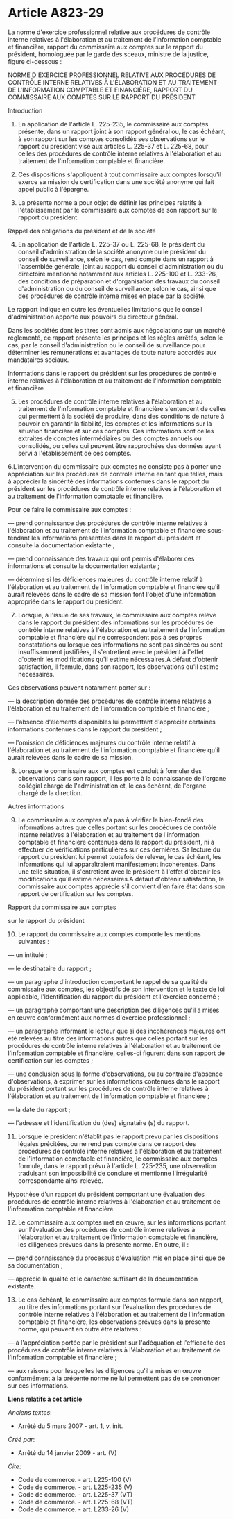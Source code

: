 # Article A823-29

La norme d'exercice professionnel relative aux procédures de contrôle interne relatives à l'élaboration et au traitement de
l'information comptable et financière, rapport du commissaire aux comptes sur le rapport du président, homologuée par le
garde des sceaux, ministre de la justice, figure ci-dessous : 

NORME D'EXERCICE PROFESSIONNEL RELATIVE AUX PROCÉDURES DE CONTRÔLE INTERNE RELATIVES À L'ÉLABORATION ET AU TRAITEMENT DE
L'INFORMATION COMPTABLE ET FINANCIÈRE, RAPPORT DU COMMISSAIRE AUX COMPTES SUR LE RAPPORT DU PRÉSIDENT 

Introduction 

1. En application de l'article L. 225-235, le commissaire aux comptes présente, dans un rapport joint à son rapport général
ou, le cas échéant, à son rapport sur les comptes consolidés ses observations sur le rapport du président visé aux articles
L. 225-37 et L. 225-68, pour celles des procédures de contrôle interne relatives à l'élaboration et au traitement de
l'information comptable et financière. 

2. Ces dispositions s'appliquent à tout commissaire aux comptes lorsqu'il exerce sa mission de certification dans une société
anonyme qui fait appel public à l'épargne. 

3. La présente norme a pour objet de définir les principes relatifs à l'établissement par le commissaire aux comptes de son
rapport sur le rapport du président. 

Rappel des obligations du président et de la société 

4. En application de l'article L. 225-37 ou L. 225-68, le président du conseil d'administration de la société anonyme ou le
président du conseil de surveillance, selon le cas, rend compte dans un rapport à l'assemblée générale, joint au rapport du
conseil d'administration ou du directoire mentionné notamment aux articles L. 225-100 et L. 233-26, des conditions de
préparation et d'organisation des travaux du conseil d'administration ou du conseil de surveillance, selon le cas, ainsi que
des procédures de contrôle interne mises en place par la société. 

Le rapport indique en outre les éventuelles limitations que le conseil d'administration apporte aux pouvoirs du directeur
général. 

Dans les sociétés dont les titres sont admis aux négociations sur un marché réglementé, ce rapport présente les principes et
les règles arrêtés, selon le cas, par le conseil d'administration ou le conseil de surveillance pour déterminer les
rémunérations et avantages de toute nature accordés aux mandataires sociaux. 

Informations dans le rapport du président sur les procédures de contrôle interne relatives à l'élaboration et au traitement
de l'information comptable et financière 

5. Les procédures de contrôle interne relatives à l'élaboration et au traitement de l'information comptable et financière
s'entendent de celles qui permettent à la société de produire, dans des conditions de nature à pouvoir en garantir la
fiabilité, les comptes et les informations sur la situation financière et sur ces comptes. Ces informations sont celles
extraites de comptes intermédiaires ou des comptes annuels ou consolidés, ou celles qui peuvent être rapprochées des données
ayant servi à l'établissement de ces comptes. 

6.L'intervention du commissaire aux comptes ne consiste pas à porter une appréciation sur les procédures de contrôle interne
en tant que telles, mais à apprécier la sincérité des informations contenues dans le rapport du président sur les procédures
de contrôle interne relatives à l'élaboration et au traitement de l'information comptable et financière. 

Pour ce faire le commissaire aux comptes : 

― prend connaissance des procédures de contrôle interne relatives à l'élaboration et au traitement de l'information comptable
et financière sous-tendant les informations présentées dans le rapport du président et consulte la documentation existante ; 

― prend connaissance des travaux qui ont permis d'élaborer ces informations et consulte la documentation existante ; 

― détermine si les déficiences majeures du contrôle interne relatif à l'élaboration et au traitement de l'information
comptable et financière qu'il aurait relevées dans le cadre de sa mission font l'objet d'une information appropriée dans le
rapport du président. 

7. Lorsque, à l'issue de ses travaux, le commissaire aux comptes relève dans le rapport du président des informations sur les
procédures de contrôle interne relatives à l'élaboration et au traitement de l'information comptable et financière qui ne
correspondent pas à ses propres constatations ou lorsque ces informations ne sont pas sincères ou sont insuffisamment
justifiées, il s'entretient avec le président à l'effet d'obtenir les modifications qu'il estime nécessaires.A défaut
d'obtenir satisfaction, il formule, dans son rapport, les observations qu'il estime nécessaires. 

Ces observations peuvent notamment porter sur : 

― la description donnée des procédures de contrôle interne relatives à l'élaboration et au traitement de l'information
comptable et financière ; 

― l'absence d'éléments disponibles lui permettant d'apprécier certaines informations contenues dans le rapport du
président ; 

― l'omission de déficiences majeures du contrôle interne relatif à l'élaboration et au traitement de l'information comptable
et financière qu'il aurait relevées dans le cadre de sa mission. 

8. Lorsque le commissaire aux comptes est conduit à formuler des observations dans son rapport, il les porte à la
connaissance de l'organe collégial chargé de l'administration et, le cas échéant, de l'organe chargé de la direction. 

Autres informations 

9. Le commissaire aux comptes n'a pas à vérifier le bien-fondé des informations autres que celles portant sur les procédures
de contrôle interne relatives à l'élaboration et au traitement de l'information comptable et financière contenues dans le
rapport du président, ni à effectuer de vérifications particulières sur ces dernières. Sa lecture du rapport du président lui
permet toutefois de relever, le cas échéant, les informations qui lui apparaîtraient manifestement incohérentes. Dans une
telle situation, il s'entretient avec le président à l'effet d'obtenir les modifications qu'il estime nécessaires.A défaut
d'obtenir satisfaction, le commissaire aux comptes apprécie s'il convient d'en faire état dans son rapport de certification
sur les comptes. 

Rapport du commissaire aux comptes 

sur le rapport du président 

10. Le rapport du commissaire aux comptes comporte les mentions suivantes : 

― un intitulé ; 

― le destinataire du rapport ; 

― un paragraphe d'introduction comportant le rappel de sa qualité de commissaire aux comptes, les objectifs de son
intervention et le texte de loi applicable, l'identification du rapport du président et l'exercice concerné ; 

― un paragraphe comportant une description des diligences qu'il a mises en œuvre conformément aux normes d'exercice
professionnel ; 

― un paragraphe informant le lecteur que si des incohérences majeures ont été relevées au titre des informations autres que
celles portant sur les procédures de contrôle interne relatives à l'élaboration et au traitement de l'information comptable
et financière, celles-ci figurent dans son rapport de certification sur les comptes ; 

― une conclusion sous la forme d'observations, ou au contraire d'absence d'observations, à exprimer sur les informations
contenues dans le rapport du président portant sur les procédures de contrôle interne relatives à l'élaboration et au
traitement de l'information comptable et financière ; 

― la date du rapport ; 

― l'adresse et l'identification du (des) signataire (s) du rapport. 

11. Lorsque le président n'établit pas le rapport prévu par les dispositions légales précitées, ou ne rend pas compte dans ce
rapport des procédures de contrôle interne relatives à l'élaboration et au traitement de l'information comptable et
financière, le commissaire aux comptes formule, dans le rapport prévu à l'article L. 225-235, une observation traduisant son
impossibilité de conclure et mentionne l'irrégularité correspondante ainsi relevée. 

Hypothèse d'un rapport du président comportant une évaluation des procédures de contrôle interne relatives à l'élaboration et
au traitement de l'information comptable et financière 

12. Le commissaire aux comptes met en œuvre, sur les informations portant sur l'évaluation des procédures de contrôle interne
relatives à l'élaboration et au traitement de l'information comptable et financière, les diligences prévues dans la présente
norme. En outre, il : 

― prend connaissance du processus d'évaluation mis en place ainsi que de sa documentation ; 

― apprécie la qualité et le caractère suffisant de la documentation existante. 

13. Le cas échéant, le commissaire aux comptes formule dans son rapport, au titre des informations portant sur l'évaluation
des procédures de contrôle interne relatives à l'élaboration et au traitement de l'information comptable et financière, les
observations prévues dans la présente norme, qui peuvent en outre être relatives : 

― à l'appréciation portée par le président sur l'adéquation et l'efficacité des procédures de contrôle interne relatives à
l'élaboration et au traitement de l'information comptable et financière ; 

― aux raisons pour lesquelles les diligences qu'il a mises en œuvre conformément à la présente norme ne lui permettent pas de
se prononcer sur ces informations.

**Liens relatifs à cet article**

_Anciens textes_:

  - Arrêté du 5 mars 2007 - art. 1, v. init.

_Créé par_:

  - Arrêté du 14 janvier 2009 - art. (V)

_Cite_:

  - Code de commerce. - art. L225-100 (V)
  - Code de commerce. - art. L225-235 (V)
  - Code de commerce. - art. L225-37 (VT)
  - Code de commerce. - art. L225-68 (VT)
  - Code de commerce. - art. L233-26 (V)
